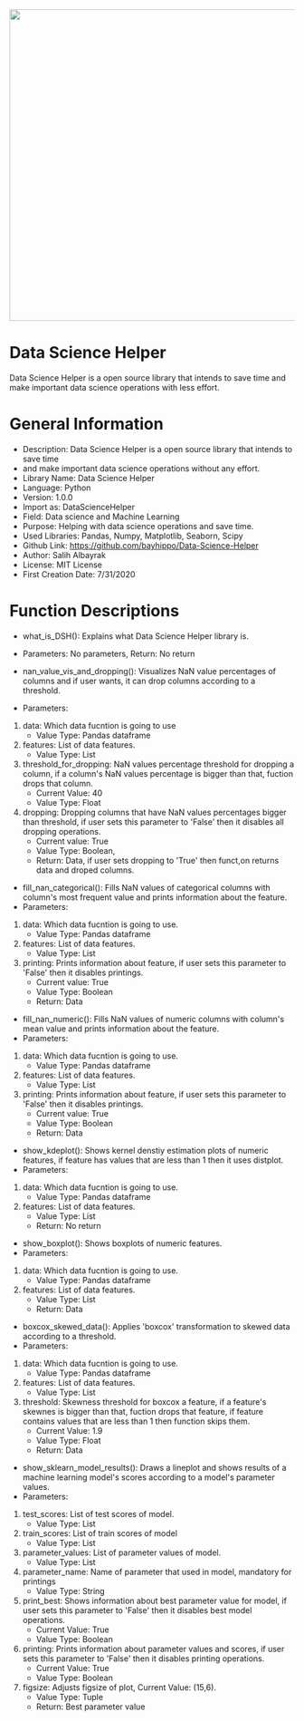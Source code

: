 <img src = "https://image.prntscr.com/image/OGSTHGwgQBOSvDeUdgG3kQ.png" width = "600" height = "550" />

# Data Science Helper
Data Science Helper is a open source library that intends to save time and make important data science operations with less effort. 

# General Information 
* Description: Data Science Helper is a open source library that intends to save time 
* and make important data science operations without any effort. 
* Library Name: Data Science Helper 
* Language: Python 
* Version: 1.0.0 
* Import as: DataScienceHelper
* Field: Data science and Machine Learning 
* Purpose: Helping with data science operations and save time. 
* Used Libraries: Pandas, Numpy, Matplotlib, Seaborn, Scipy 
* Github Link: https://github.com/bayhippo/Data-Science-Helper 
* Author: Salih Albayrak 
* License: MIT License
* First Creation Date: 7/31/2020 

# Function Descriptions 

* what_is_DSH(): Explains what Data Science Helper library is. 
* Parameters: No parameters, Return: No return 
       
* nan_value_vis_and_dropping(): Visualizes NaN value percentages of columns and 
if user wants, it can drop columns according to a threshold. 
* Parameters: 
1. data: Which data fucntion is going to use 
    * Value Type: Pandas dataframe 
1. features: List of data features. 
    * Value Type: List 
1. threshold_for_dropping: NaN values percentage threshold for dropping a column, 
if a column's NaN values percentage is bigger than that, fuction drops that column. 
    * Current Value: 40 
    * Value Type: Float 
1. dropping: Dropping columns that have NaN values percentages bigger than threshold, 
if user sets this parameter to 'False' then it disables all dropping operations. 
    * Current value: True 
    * Value Type: Boolean,
    * Return: Data, if user sets dropping to 'True' then funct,on returns data and droped columns. 

* fill_nan_categorical(): Fills NaN values of categorical columns with column's most frequent value 
and prints information about the feature. 
* Parameters: 
1. data: Which data fucntion is going to use. 
    * Value Type: Pandas dataframe 
1. features: List of data features. 
    * Value Type: List 
1. printing: Prints information about feature, if user sets this parameter to 'False' 
then it disables printings. 
    * Current value: True
    * Value Type: Boolean 
    * Return: Data 

* fill_nan_numeric(): Fills NaN values of numeric columns with column's mean value and prints information about the feature. 
* Parameters: 
1. data: Which data fucntion is going to use. 
    * Value Type: Pandas dataframe 
1. features: List of data features. 
    * Value Type: List 
1. printing: Prints information about feature, if user sets this parameter to 'False' 
then it disables printings. 
    * Current value: True 
    * Value Type: Boolean 
    * Return: Data 

* show_kdeplot(): Shows kernel denstiy estimation plots of numeric features, 
if feature has values that are less than 1 then it uses distplot. 
* Parameters: 
1. data: Which data fucntion is going to use. 
    * Value Type: Pandas dataframe 
1. features: List of data features. 
    * Value Type: List 
    * Return: No return 

* show_boxplot(): Shows boxplots of numeric features. 
* Parameters: 
1. data: Which data fucntion is going to use.
    * Value Type: Pandas dataframe 
1. features: List of data features. 
    * Value Type: List
    * Return: Data 

* boxcox_skewed_data(): Applies 'boxcox' transformation to skewed data according to a threshold. 
* Parameters: 
1. data: Which data fucntion is going to use. 
    * Value Type: Pandas dataframe 
1. features: List of data features. 
    * Value Type: List 
1. threshold: Skewness threshold for boxcox a feature, if a feature's skewnes is bigger than that, fuction drops that feature, 
if feature contains values that are less than 1 then function skips them. 
    * Current Value: 1.9 
    * Value Type: Float
    * Return: Data 

* show_sklearn_model_results(): Draws a lineplot and shows results of a machine learning model's scores 
according to a model's parameter values. 
* Parameters: 
1. test_scores: List of test scores of model. 
    * Value Type: List 
1. train_scores: List of train scores of model
    * Value Type: List 
1. parameter_values: List of parameter values of model.
    * Value Type: List 
1. parameter_name: Name of parameter that used in model, mandatory for printings
    * Value Type: String 
1. print_best: Shows information about best parameter value for model, if user sets this parameter to 'False' 
then it disables best model operations. 
    * Current Value: True
    * Value Type: Boolean 
1. printing: Prints information about parameter values and scores, if user sets this parameter to 'False' 
then it disables printing operations. 
    * Current Value: True
    * Value Type: Boolean 
1. figsize: Adjusts figsize of plot, Current Value: (15,6). 
    * Value Type: Tuple
    * Return: Best parameter value
